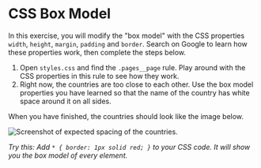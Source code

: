 # CSS Box Model

In this exercise, you will modify the "box model" with the CSS properties `width`, `height`, `margin`, `padding` and `border`. Search on Google to learn how these properties work, then complete the steps below.

1. Open `styles.css` and find the `.pages__page` rule. Play around with the CSS properties in this rule to see how they work.
2. Right now, the countries are too close to each other. Use the box model properties you have learned so that the name of the country has white space around it on all sides.

When you have finished, the countries should look like the image below.

![Screenshot of expected spacing of the countries][def].

_Try this: Add `* { border: 1px solid red; }` to your CSS code. It will show you the box model of every element._

[def]: /images/7/countries.png

